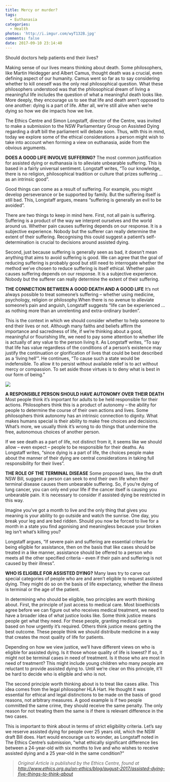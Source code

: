 ```yaml
---
title: Mercy or murder? 
tags:
  - Euthanasia
categories:
  - Health
photos: 'http://i.imgur.com/wyT132B.jpg'
comments: false
date: 2017-09-10 23:14:40
---
```


Should doctors help patients end their lives? 

<!-- more -->

Making sense of our lives means thinking about death. Some philosophers, like Martin Heidegger and Albert Camus, thought death was a crucial, even defining aspect of our humanity. Camus went so far as to say considering whether to kill oneself was the only real philosophical question. What these philosophers understood was that the philosophical dream of living a meaningful life includes the question of what a meaningful death looks like. More deeply, they encourage us to see that life and death aren’t opposed to one another: dying is a part of life. After all, we’re still alive when we’re dying so how we die impacts how we live.

The Ethics Centre and Simon Longstaff, director of the Centre, was invited to make a submission to the NSW Parliamentary Group on Assisted Dying regarding a draft bill the parliament will debate soon. Thus, with this in mind, today we explore some of the ethical considerations a person might wish to take into account when forming a view on euthanasia, aside from the obvious arguments.

**DOES A GOOD LIFE INVOLVE SUFFERING?**
The most common justification for assisted dying or euthanasia is to alleviate unbearable suffering. This is based in a fairly universal sentiment. Longstaff writes, “To our knowledge, there is no religion, philosophical tradition or culture that prizes suffering … as an intrinsic good”.

Good things can come as a result of suffering. For example, you might develop perseverance or be supported by family. But the suffering itself is still bad. This, Longstaff argues, means “suffering is generally an evil to be avoided”.

There are two things to keep in mind here.
First, not all pain is suffering. Suffering is a product of the way we interpret ourselves and the world around us. Whether pain causes suffering depends on our response. It is a subjective experience. Nobody but the sufferer can really determine the extent of their suffering. Recognising this could suggest a patient’s self-determination is crucial to decisions around assisted dying.

Second, just because suffering is generally seen as bad, it doesn’t mean anything that aims to avoid suffering is good. We can agree that the goal of reducing suffering is probably good but still need to interrogate whether the method we’ve chosen to reduce suffering is itself ethical. Whether pain causes suffering depends on our response. It is a subjective experience. Nobody but the sufferer can really determine the extent of their suffering.

**THE CONNECTION BETWEEN A GOOD DEATH AND A GOOD LIFE**
It’s not always possible to treat someone’s suffering – whether using medicine, psychology, religion or philosophy.When there is no avenue to alleviate someone’s pain and anguish, Longstaff suggests “life can be experienced … as nothing more than an unrelenting and extra-ordinary burden”.

This is the context in which we should consider whether to help someone to end their lives or not. Although many faiths and beliefs affirm the importance and sacredness of life, if we’re thinking about a good, meaningful or flourishing life, we need to pay some attention to whether life is actually of any value to the person living it. As Longstaff writes, “To say that life has value regardless of the conditions of a person’s existence may justify the continuation or glorification of lives that could be best described as a ‘living hell’”.
He continues, “To cause such a state would be indefensible. To allow it to persist without available relief is to act without mercy or compassion. To set aside those virtues is to deny what is best in our form of being.”

![](http://i.imgur.com/9BhLiNf.jpg)

**A RESPONSIBLE PERSON SHOULD HAVE AUTONOMY OVER THEIR DEATH**
Most people think it’s important for adults to be held responsible for their actions. Philosophers think this is a product of autonomy – the ability for people to determine the course of their own actions and lives.
Some philosophers think autonomy has an intrinsic connection to dignity. What makes humans special is their ability to make free choices and decisions. What’s more, we usually think it’s wrong to do things that undermine the free, autonomous choices of another person.

If we see death as a part of life, not distinct from it, it seems like we should allow – even expect – people to be responsible for their deaths. As Longstaff writes, “since dying is a part of life, the choices people make about the manner of their dying are central considerations in taking full responsibility for their lives”.

**THE ROLE OF THE TERMINAL DISEASE**
Some proposed laws, like the draft NSW Bill, suggest a person can seek to end their own life when their terminal disease causes them unbearable suffering. So, if you’re dying of lung cancer, you can only end your life if the cancer itself is causing you unbearable pain. It is necessary to consider if assisted dying be restricted in this way.

Imagine you’ve got a month to live and the only thing that gives you meaning is your ability to go outside and watch the sunrise. One day, you break your leg and are bed ridden. Should you now be forced to live for a month in a state you find agonising and meaningless because your broken leg isn’t what’s killing you?

Longstaff argues, “If severe pain and suffering are essential criteria for being eligible for assistance, then on the basis that like cases should be treated in a like manner, assistance should be offered to a person who meets all the other specified criteria – even if their pain and suffering is not caused by their illness”.

**WHO IS ELIGIBLE FOR ASSISTED DYING?**
Many laws try to carve out special categories of people who are and aren’t eligible to request assisted dying. They might do so on the basis of life expectancy, whether the illness is terminal or the age of the patient.

In determining who should be eligible, two principles are worth thinking about.
First, the principle of just access to medical care. Most bioethicists agree before we can figure out who receives medical treatment, we need to have a broader idea of what justice looks like. Some think justice means people get what they need. For these people, granting medical care is based on how urgently it’s required. Others think justice means getting the best outcome. These people think we should distribute medicine in a way that creates the most quality of life for patients.

Depending on how we view justice, we’ll have different views on who is eligible for assisted dying. Is it those whose quality of life is lowest? If so, it might not be terminal cases in need of treatment. Is it those who are most in need of treatment? This might include young children who many people are reluctant to provide assisted dying to. Until we’re clear on this principle, it’ll be hard to decide who is eligible and who is not.

The second principle worth thinking about is to treat like cases alike. This idea comes from the legal philosopher HLA Hart. He thought it was essential for ethical and legal distinctions to be made on the basis of good reasons, not arbitrary measures. A good example is if two people committed the same crime, they should receive the same penalty. The only reason for not treating them the same is if there is relevant difference in the two cases.

This is important to think about in terms of strict eligibility criteria. Let’s say we reserve assisted dying for people over 25 years old, which the NSW draft Bill does. Hart would encourage us to wonder, as Longstaff noted in The Ethics Centre’s submission, “what ethically significant difference lies between a 24-year-old with six months to live and who wishes to receive assisted dying and a 25 year-old in the same condition?”

> *Original Article is published by the Ethics Centre, found at http://www.ethics.org.au/on-ethics/blog/august-2017/assisted-dying-five-things-to-think-about*
